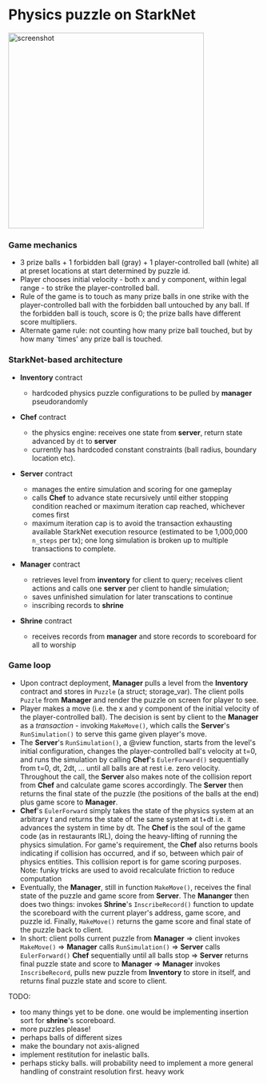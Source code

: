 # Physics puzzle on StarkNet
<img width="391" alt="screenshot" src="https://user-images.githubusercontent.com/59590480/139565734-b946166f-df2c-4d5d-95e6-3085a81f2f0c.png">

### Game mechanics

- 3 prize balls + 1 forbidden ball (gray) + 1 player-controlled ball (white) all at preset locations at start determined by puzzle id.
- Player chooses initial velocity - both x and y component, within legal range - to strike the player-controlled ball.
- Rule of the game is to touch as many prize balls in one strike with the player-controlled ball with the forbidden ball untouched by any ball. If the forbidden ball is touch, score is 0; the prize balls have different score multipliers.
- Alternate game rule: not counting how many prize ball touched, but by how many 'times' any prize ball is touched.

### StarkNet-based architecture

- **Inventory** contract
  - hardcoded physics puzzle configurations to be pulled by **manager** pseudorandomly

- **Chef** contract
  - the physics engine: receives one state from **server**, return state advanced by `dt` to **server**
  - currently has hardcoded constant constraints (ball radius, boundary location etc).

- **Server** contract
  - manages the entire simulation and scoring for one gameplay
  - calls **Chef** to advance state recursively until either stopping condition reached or maximum iteration cap reached, whichever comes first
  - maximum iteration cap is to avoid the transaction exhausting available StarkNet execution resource (estimated to be 1,000,000 `n_steps` per tx); one long simulation is broken up to multiple transactions to complete.

- **Manager** contract
  - retrieves level from **inventory** for client to query; receives client actions and calls one **server** per client to handle simulation;
  - saves unfinished simulation for later transcations to continue
  - inscribing records to **shrine**

- **Shrine** contract
  - receives records from **manager** and store records to scoreboard for all to worship
  
### Game loop
- Upon contract deployment, **Manager** pulls a level from the **Inventory** contract and stores in `Puzzle` (a struct; storage_var). The client polls `Puzzle` from **Manager** and render the puzzle on screen for player to see.
- Player makes a move (i.e. the x and y component of the initial velocity of the player-controlled ball). The decision is sent by client to the **Manager** as a *transaction* - invoking `MakeMove()`, which calls the **Server**'s `RunSimulation()` to serve this game given player's move.
- The **Server**'s `RunSimulation()`, a @view function, starts from the level's initial configuration, changes the player-controlled ball's velocity at t=0, and runs the simulation by calling **Chef**'s `EulerForward()` sequentially from t=0, dt, 2dt, ... until all balls are at rest i.e. zero velocity. Throughout the call, the **Server** also makes note of the collision report from **Chef** and calculate game scores accordingly. The **Server** then returns the final state of the puzzle (the positions of the balls at the end) plus game score to **Manager**.
- **Chef**'s `EulerForward` simply takes the state of the physics system at an arbitrary t and returns the state of the same system at t+dt i.e. it advances the system in time by dt. The **Chef** is the soul of the game code (as in restaurants IRL), doing the heavy-lifting of running the physics simulation. For game's requirement, the **Chef** also returns bools indicating if collision has occurred, and if so, between which pair of physics entities. This collision report is for game scoring purposes. Note: funky tricks are used to avoid recalculate friction to reduce computation
- Eventually, the **Manager**, still in function `MakeMove()`, receives the final state of the puzzle and game score from **Server**. The **Mananger** then does two things: invokes **Shrine**'s `InscribeRecord()` function to update the scoreboard with the current player's address, game score, and puzzle id. Finally, `MakeMove()` returns the game score and final state of the puzzle back to client.
- In short: client polls current puzzle from **Manager** => client invokes `MakeMove()` => **Manager** calls `RunSimulation()` => **Server** calls `EulerForward()` **Chef** sequentially until all balls stop => **Server** returns final puzzle state and score to **Manager** => **Manager** invokes `InscribeRecord`, pulls new puzzle from **Inventory** to store in itself, and returns final puzzle state and score to client.

TODO:
- too many things yet to be done. one would be implementing insertion sort for **shrine**'s scoreboard.
- more puzzles please!
- perhaps balls of different sizes
- make the boundary not axis-aligned
- implement restitution for inelastic balls.
- perhaps sticky balls. will probability need to implement a more general handling of constraint resolution first. heavy work
